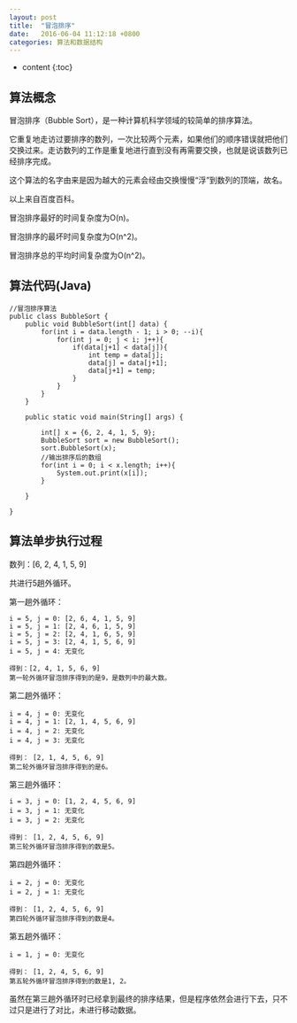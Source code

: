 ```yaml
---
layout: post
title:  "冒泡排序"
date:   2016-06-04 11:12:18 +0800
categories: 算法和数据结构
---
```


* content
{:toc}

## 算法概念 ##

冒泡排序（Bubble Sort），是一种计算机科学领域的较简单的排序算法。

它重复地走访过要排序的数列，一次比较两个元素，如果他们的顺序错误就把他们交换过来。走访数列的工作是重复地进行直到没有再需要交换，也就是说该数列已经排序完成。

这个算法的名字由来是因为越大的元素会经由交换慢慢“浮”到数列的顶端，故名。

以上来自百度百科。

冒泡排序最好的时间复杂度为O(n)。

冒泡排序的最坏时间复杂度为O(n^2)。

冒泡排序总的平均时间复杂度为O(n^2)。

## 算法代码(Java) ##

	//冒泡排序算法
	public class BubbleSort {
		public void BubbleSort(int[] data) {
			for(int i = data.length - 1; i > 0; --i){
				for(int j = 0; j < i; j++){
					if(data[j+1] < data[j]){
						int temp = data[j];
						data[j] = data[j+1];
						data[j+1] = temp;
					}
				}
			}
		}
	
		public static void main(String[] args) {
			
			int[] x = {6, 2, 4, 1, 5, 9};
			BubbleSort sort = new BubbleSort();
			sort.BubbleSort(x);
			//输出排序后的数组
			for(int i = 0; i < x.length; i++){
				System.out.print(x[i]);
			}
			
		}
	
	}

## 算法单步执行过程 ##

数列：[6, 2, 4, 1, 5, 9]

共进行5趟外循环。

第一趟外循环：

	i = 5, j = 0: [2, 6, 4, 1, 5, 9]
	i = 5, j = 1: [2, 4, 6, 1, 5, 9]
	i = 5, j = 2: [2, 4, 1, 6, 5, 9]
	i = 5, j = 3: [2, 4, 1, 5, 6, 9]
	i = 5, j = 4: 无变化
	
	得到：[2, 4, 1, 5, 6, 9]
	第一轮外循环冒泡排序得到的是9，是数列中的最大数。

第二趟外循环：

	i = 4, j = 0: 无变化
	i = 4, j = 1: [2, 1, 4, 5, 6, 9]
	i = 4, j = 2: 无变化
	i = 4, j = 3: 无变化
	
	得到： [2, 1, 4, 5, 6, 9]
	第二轮外循环冒泡排序得到的是6。

第三趟外循环：

	i = 3, j = 0: [1, 2, 4, 5, 6, 9]
	i = 3, j = 1: 无变化
	i = 3, j = 2: 无变化
	
	得到： [1, 2, 4, 5, 6, 9]
	第三轮外循环冒泡排序得到的数是5。

第四趟外循环：

	i = 2, j = 0: 无变化
	i = 2, j = 1: 无变化
	
	得到： [1, 2, 4, 5, 6, 9]
	第四轮外循环冒泡排序得到的数是4。

第五趟外循环：

	i = 1, j = 0: 无变化
	
	得到： [1, 2, 4, 5, 6, 9]
	第五轮外循环冒泡排序得到的数是1, 2。

虽然在第三趟外循环时已经拿到最终的排序结果，但是程序依然会进行下去，只不过只是进行了对比，未进行移动数据。

